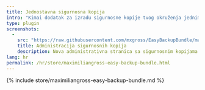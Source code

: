```yaml
---
title: Jednostavna sigurnosna kopija
intro: "Kimai dodatak za izradu sigurnosne kopije tvog okruženja jednim pritiskom."
type: plugin
screenshots:
  - 
    src: "https://raw.githubusercontent.com/mxgross/EasyBackupBundle/master/screenshot.jpg"
    title: Administracija sigurnosnih kopija
    description: Nova administrativna stranica sa sigurnosnim kopijama 
lang: hr
permalink: /hr/store/maximiliangross-easy-backup-bundle.html
---
```


{% include store/maximiliangross-easy-backup-bundle.md %}
